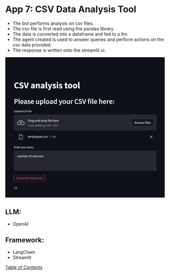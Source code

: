 # App 7: CSV Data Analysis Tool
+ The bot performs analysis on csv files.
+ The csv file is first read using the pandas library.
+ The data is converted into a dataframe and fed to a llm.
+ The agent created is used to answer queries and perform actions on the csv data provided.
+ The response is written onto the streamlit ui.

![alt text](image.png)

## LLM:
+ OpenAI

## Framework:
+ LangChain
+ Streamlit

[Table of Contents](/README.md)

